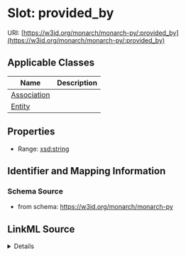 # Slot: provided_by

URI: [https://w3id.org/monarch/monarch-py/:provided_by](https://w3id.org/monarch/monarch-py/:provided_by)



<!-- no inheritance hierarchy -->




## Applicable Classes

| Name | Description |
| --- | --- |
[Association](Association.md) | 
[Entity](Entity.md) | 






## Properties

* Range: [xsd:string](xsd:string)







## Identifier and Mapping Information







### Schema Source


* from schema: https://w3id.org/monarch/monarch-py




## LinkML Source

<details>
```yaml
name: provided_by
from_schema: https://w3id.org/monarch/monarch-py
rank: 1000
alias: provided_by
domain_of:
- Association
- Entity
range: string

```
</details>